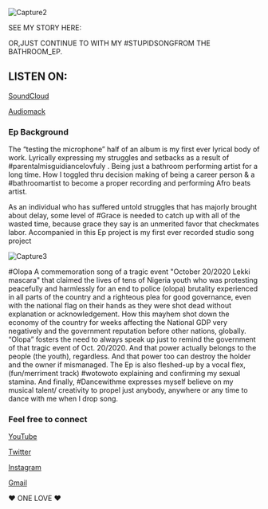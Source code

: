 ![Capture2](https://user-images.githubusercontent.com/108902579/193142426-a8564c36-9e80-4a30-9c3e-22bbf0dc03f6.PNG)

SEE MY STORY HERE: 

[]()

OR,JUST CONTINUE TO WITH MY #STUPIDSONGFROM THE BATHROOM_EP.

## LISTEN ON: 
[SoundCloud](https://soundcloud.app.goo.gl/uLJVtB1EwsnD79AH9)

[Audiomack](https://audiomack.com/embed/fomabriggs/song/olopa0)

### Ep Background

The “testing the microphone” half of an album is my first ever lyrical body of work. Lyrically expressing my struggles and setbacks as a result of #parentalmisguidiancelovfuly . Being just a bathroom performing artist for a long time. How I toggled thru decision making of being a career person & a #bathroomartist to become a proper recording and performing Afro beats artist.

As an individual who has suffered untold struggles  that has majorly brought about delay, some level of #Grace is needed to catch up with all of the wasted time, because grace they say is an unmerited favor that checkmates labor. 
Accompanied in this Ep project is my first ever recorded studio song project

![Capture3](https://user-images.githubusercontent.com/108902579/193143630-e5d3e07f-14f6-439f-a0ee-8a81f40e42b2.PNG)

#Olopa A commemoration song of a tragic event "October 20/2020 Lekki mascara" that claimed the lives of tens of Nigeria youth who was protesting peacefully and harmlessly for an end to police (olopa) brutality experienced in all parts of the country and a righteous plea for good governance, even with the national flag on their hands as they were shot dead without explanation or acknowledgement. How this mayhem shot down the economy of the country for weeks affecting the National GDP very negatively and the government reputation before other nations, globally.
“Olopa” fosters the need to always speak up just to remind the government of that tragic event of Oct. 20/2020. And that power actually belongs to the people (the youth), regardless. And that power too can destroy the holder and the owner if mismanaged. 
The Ep is also fleshed-up by a vocal flex,(fun/merriment track) #wotowoto explaining and confirming my sexual stamina. 
And finally, #Dancewithme expresses myself believe on my musical talent/ creativity to propel just anybody, anywhere or any time to dance with me when I drop song.


### Feel free to connect
[YouTube](https://www.youtube.com/channel/UCNTJ0XioxmsKGRnaGLQIVpw)

[Twitter](https://twitter.com/fomabriggs/)

[Instagram](www.instagram.com/fomabriggs/)

[Gmail](okiotorbriggs@gmail.com)


♥️ ONE LOVE ♥️




